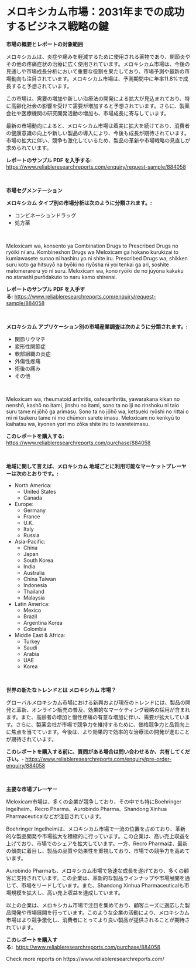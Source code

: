 <p><h1>メロキシカム市場：2031年までの成功するビジネス戦略の鍵</h1></p><p><strong>市場の概要とレポートの対象範囲</strong></p>
<p><p>メロキシカムは、炎症や痛みを軽減するために使用される薬物であり、関節炎やその他の疼痛症状の治療に広く使用されています。メロキシカム市場は、今後の見通しや市場成長分析において重要な役割を果たしており、市場予測や最新の市場動向も注目されています。メロキシカム市場は、予測期間中に年率11.8%で成長すると予想されています。</p><p>この市場は、需要の増加や新しい治療法の開発による拡大が見込まれており、特に高齢化社会の影響を受けて需要が増加すると予想されています。さらに、製薬会社や医療機関の研究開発活動の増加も、市場成長に寄与しています。</p><p>最新の市場動向によると、メロキシカム市場は着実に拡大を続けており、消費者の健康意識の向上や新しい製品の導入により、今後も成長が期待されています。市場の拡大に伴い、競争も激化しているため、製品の革新や市場戦略の見直しが求められています。</p></p>
<p><strong>レポートのサンプル PDF を入手する:</strong> <a href="https://www.reliableresearchreports.com/enquiry/request-sample/884058">https://www.reliableresearchreports.com/enquiry/request-sample/884058</a></p>
<p>&nbsp;</p>
<p><strong>市場セグメンテーション</strong></p>
<p><strong>メロキシカム タイプ別の市場分析は次のように分類されます。:</strong></p>
<p><ul><li>コンビネーションドラッグ</li><li>処方薬</li></ul></p>
<p>&nbsp;</p>
<p><p>Meloxicam wa, konsento ya Combination Drugs to Prescribed Drugs no ryōiki ni aru. Kombineshon Drugs wa Meloxicam ga hokano kurukizai to kumiawasete sunao ni hashiru yo ni shite iru. Prescribed Drugs wa, shikken suru koto ga hitsuyō na byōki no riyōsha ni yoi tenkai ga ari, soshite matomerareru yō ni suru. Meloxicam wa, kono ryōiki de no jūyōna kakaku no atarashī purōdakuto to naru kamo shirenai.</p></p>
<p><strong>レポートのサンプル PDF を入手する:</strong>&nbsp;<a href="https://www.reliableresearchreports.com/enquiry/request-sample/884058">https://www.reliableresearchreports.com/enquiry/request-sample/884058</a></p>
<p>&nbsp;</p>
<p><strong> メロキシカム アプリケーション別の市場産業調査は次のように分類されます。:</strong></p>
<p><ul><li>関節リウマチ</li><li>変形性関節症</li><li>軟部組織の炎症</li><li>外傷性疼痛</li><li>術後の痛み</li><li>その他</li></ul></p>
<p>&nbsp;</p>
<p><p>Meloxicam wa, rheumatoid arthritis, osteoarthritis, yawarakana kikan no nenshō, kashō no itami, jinshu no itami, sono ta no iji no rinshoku ni taio suru tame ni jōhō ga arimasu. Sono ta no jōhō wa, ketsueki ryōshi no rittai o mi ni tsukeru tame ni mo chūmon sarete imasu. Meloxicam no kenkyū to kaihatsu wa, kyonen yori mo zōka shite iru to iwareteimasu.</p></p>
<p><strong>このレポートを購入する:</strong>&nbsp; <a href="https://www.reliableresearchreports.com/purchase/884058">https://www.reliableresearchreports.com/purchase/884058</a></p>
<p>&nbsp;</p>
<p><strong>地域に関して言えば、メロキシカム 地域ごとに利用可能なマーケットプレーヤーは次のとおりです。:</strong></p>
<p><ul>
    <li>
        North America:
        <ul>
            <li>United States</li>
            <li>Canada</li>
        </ul>
    </li>
    <li>
        Europe:
        <ul>
            <li>Germany</li>
            <li>France</li>
            <li>U.K.</li>
            <li>Italy</li>
            <li>Russia</li>
        </ul>
    </li>
    <li>
        Asia-Pacific:
        <ul>
            <li>China</li>
            <li>Japan</li>
            <li>South Korea</li>
            <li>India</li>
            <li>Australia</li>
            <li>China Taiwan</li>
            <li>Indonesia</li>
            <li>Thailand</li>
            <li>Malaysia</li>
        </ul>
    </li>
    <li>
        Latin America:
        <ul>
            <li>Mexico</li>
            <li>Brazil</li>
            <li>Argentina Korea</li>
            <li>Colombia</li>
        </ul>
    </li>
    <li>
        Middle East & Africa:
        <ul>
            <li>Turkey</li>
            <li>Saudi</li>
            <li>Arabia</li>
            <li>UAE</li>
            <li>Korea</li>
        </ul>
    </li>
    </ul></p>
<p>&nbsp;</p>
<p><strong>世界の新たなトレンドとは メロキシカム 市場？</strong></p>
<p><p>グローバルメロキシカム市場における新興および現在のトレンドには、製品の開発と革新、オンライン販売の普及、効果的なマーケティング戦略の採用が含まれます。また、高齢者の増加と慢性疼痛の有意な増加に伴い、需要が拡大しています。さらに、製薬会社が市場で競争力を維持するために、価格競争力と品質向上に焦点を当てています。今後は、より効果的で効率的な治療法の開発が進むことが期待されています。</p></p>
<p><strong>このレポートを購入する前に、質問がある場合は問い合わせるか、共有してください。</strong>- <a href="https://www.reliableresearchreports.com/enquiry/pre-order-enquiry/884058">https://www.reliableresearchreports.com/enquiry/pre-order-enquiry/884058</a></p>
<p>&nbsp;</p>
<p><strong>主要な市場プレーヤー</strong></p>
<p><p>Meloxicam市場は、多くの企業が競争しており、その中でも特にBoehringer Ingelheim、Recro Pharma、Aurobindo Pharma、Shandong Xinhua Pharmaceuticalなどが注目されています。</p><p>Boehringer Ingelheimは、メロキシカム市場で一流の位置を占めており、革新的な製品開発や市場拡大を積極的に行っています。この企業は、高い売上収益を上げており、市場でのシェアを拡大しています。一方、Recro Pharmaは、最新の傾向に着目し、製品の品質や効果性を重視しており、市場での競争力を高めています。</p><p>Aurobindo Pharmaも、メロキシカム市場で急速な成長を遂げており、多くの顧客に支持されています。この企業は、革新的な製品ラインナップや市場展開を通じて、市場をリードしています。また、Shandong Xinhua Pharmaceuticalも市場規模を拡大し、高い売上収益を達成しています。</p><p>以上の企業は、メロキシカム市場で注目を集めており、顧客ニーズに適応した製品開発や市場展開を行っています。このような企業の活動により、メロキシカム市場はより競争激化し、消費者にとってより良い製品が提供されることが期待されています。</p></p>
<p><strong>このレポートを購入する:</strong>&nbsp;&nbsp;<a href="https://www.reliableresearchreports.com/purchase/884058">https://www.reliableresearchreports.com/purchase/884058</a></p>
<p>Check more reports on https://www.reliableresearchreports.com/</p>